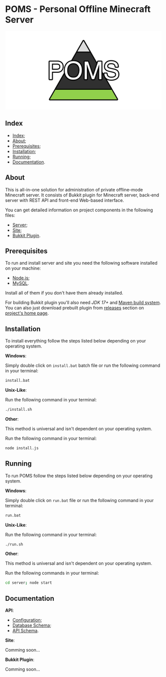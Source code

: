 # POMS - Personal Offline Minecraft Server

![Logo](/images/logo.png)

## Index

- [Index](#index);
- [About](#about);
- [Prerequisites](#prerequisites);
- [Installation](#installation);
- [Running](#running);
- [Documentation](#documentation).

## About

This is all-in-one solution for administration of private offline-mode Minecraft server.
It consists of Bukkit plugin for Minecraft server, back-end server with REST API and front-end Web-based interface.

You can get detailed information on project components in the following files:

- [Server](/server/README.md);
- [Site](/site/README.md);
- [Bukkit Plugin](/plugin/README.md).

## Prerequisites

To run and install server and site you need the following software installed on your machine:

- [Node.js](https://nodejs.org/);
- [MySQL](https://www.mysql.com/).

Install all of them if you don't have them already installed.

For building Bukkit plugin you'll also need _JDK 17+_ and [Maven build system](https://maven.apache.org).
You can also just download prebuilt plugin from [releases](https://github.com/Maksim2498/poms/releases)
section on [project's home page](https://github.com/Maksim2498/poms).

## Installation

To install everything follow the steps listed below depending on your operating system.

__Windows__:

Simply double click on `install.bat` batch file or run the following command in your terminal:

```sh
install.bat
```

__Unix-Like__:

Run the following command in your terminal:

```sh
./install.sh
```

__Other__:

This method is universal and isn't dependent on your operating system.

Run the following command in your terminal:

```sh
node install.js
```

## Running

To run POMS follow the steps listed below depending on your operating system.

__Windows__:

Simply double click on `run.bat` file or run the following command in your terminal:

```sh
run.bat
```

__Unix-Like__:

Run the following command in your terminal:

```sh
./run.sh
```

__Other__:

This method is universal and isn't dependent on your operating system.

Run the following commands in your terminal:

```sh
cd server; node start
```

## Documentation

__API__:

- [Configuration](/server/docs/config.md);
- [Database Schema](/server/docs/db-schema.md);
- [API Schema](/server/docs/api-schema.md).

__Site__:

Comming soon...

__Bukkit Plugin__:

Comming soon...
